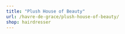 ```yaml
---
title: "Plush House of Beauty"
url: /havre-de-grace/plush-house-of-beauty/
shop: hairdresser
---
```

